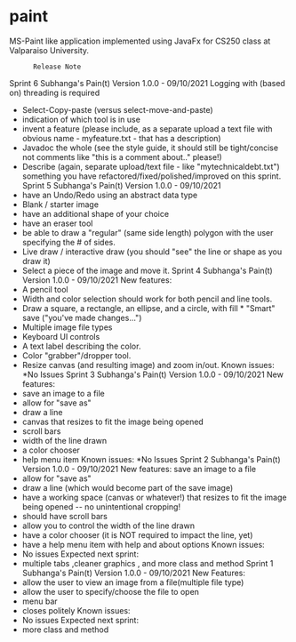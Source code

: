 # paint
MS-Paint like application implemented using JavaFx for CS250 class at Valparaiso University.
          
          
          
          Release Note
Sprint 6
Subhanga's Pain(t) Version 1.0.0 - 09/10/2021
Logging with (based on) threading is required
* Select-Copy-paste (versus select-move-and-paste)
* indication of which tool is in use
* invent a feature (please include, as a separate upload a text file with obvious name -
myfeature.txt - that has a description)
* Javadoc the whole (see the style guide, it should still be tight/concise not comments like "this
is a comment about.." please!)
* Describe (again, separate upload/text file - like "mytechnicaldebt.txt") something you have
refactored/fixed/polished/improved on this sprint.
Sprint 5
Subhanga's Pain(t) Version 1.0.0 - 09/10/2021
* have an Undo/Redo using an abstract data type
* Blank / starter image
* have an additional shape of your choice
* have an eraser tool
* be able to draw a "regular" (same side length) polygon with the user specifying the # of sides.
* Live draw / interactive draw (you should "see" the line or shape as you draw it)
* Select a piece of the image and move it.
Sprint 4
Subhanga's Pain(t) Version 1.0.0 - 09/10/2021
New features:
* A pencil tool
* Width and color selection should work for both pencil and line tools.
* Draw a square, a rectangle, an ellipse, and a circle, with fill * "Smart" save ("you've made
changes...")
* Multiple image file types
* Keyboard UI controls
* A text label describing the color.
* Color "grabber"/dropper tool.
* Resize canvas (and resulting image) and zoom in/out.
Known issues:
*No Issues
Sprint 3
Subhanga's Pain(t) Version 1.0.0 - 09/10/2021
New features:
* save an image to a file
* allow for "save as"
* draw a line
* canvas that resizes to fit the image being opened
* scroll bars
* width of the line drawn
* a color chooser
* help menu item
Known issues:
*No Issues
Sprint 2
Subhanga's Pain(t) Version 1.0.0 - 09/10/2021
New features:
save an image to a file
* allow for "save as"
* draw a line (which would become part of the save image)
* have a working space (canvas or whatever!) that resizes to fit the image being opened -- no
unintentional cropping!
* should have scroll bars
* allow you to control the width of the line drawn
* have a color chooser (it is NOT required to impact the line, yet)
* have a help menu item with help and about options
Known issues:
* No issues
Expected next sprint:
* multiple tabs ,cleaner graphics , and more class and method
Sprint 1
Subhanga's Pain(t) Version 1.0.0 - 09/10/2021
New Features:
* allow the user to view an image from a file(multiple file type)
* allow the user to specify/choose the file to open
* menu bar
* closes politely
Known issues:
* No issues
Expected next sprint:
* more class and method
